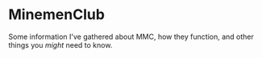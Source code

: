 # MinemenClub
Some information I've gathered about MMC, how they function, and other things you *might* need to know.

